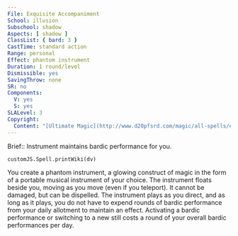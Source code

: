 ```yaml
---
File: Exquisite Accompaniment
School: illusion
Subschool: shadow
Aspects: [ shadow ]
ClassList: { bard: 3 }
CastTime: standard action
Range: personal
Effect: phantom instrument
Duration: 1 round/level
Dismissible: yes
SavingThrow: none
SR: no
Components:
  V: yes
  S: yes
SLALevel: 3
Copyright:
  Content: "[Ultimate Magic](http://www.d20pfsrd.com/magic/all-spells/e/exquisite-accompaniment)"
---
```

Brief:: Instrument maintains bardic performance for you.

```dataviewjs
customJS.Spell.printWiki(dv)
```

You create a phantom instrument, a glowing construct of magic in the form of a portable musical instrument of your choice. The instrument floats beside you, moving as you move (even if you teleport). It cannot be damaged, but can be dispelled. The instrument plays as you direct, and as long as it plays, you do not have to expend rounds of bardic performance from your daily allotment to maintain an effect.  Activating a bardic performance or switching to a new still costs a round of your overall bardic performances per day.
